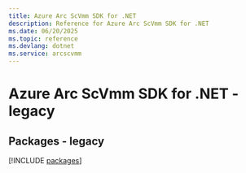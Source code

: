 ```yaml
---
title: Azure Arc ScVmm SDK for .NET
description: Reference for Azure Arc ScVmm SDK for .NET
ms.date: 06/20/2025
ms.topic: reference
ms.devlang: dotnet
ms.service: arcscvmm
---
```

# Azure Arc ScVmm SDK for .NET - legacy
## Packages - legacy
[!INCLUDE [packages](arc-scvmm-index.md)]